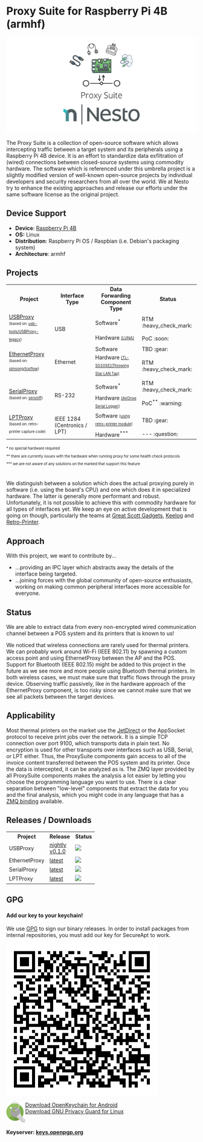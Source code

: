 Proxy Suite for Raspberry Pi 4B (armhf)   
========

<p align="center">
  <img src=".github/imgs/project_logo_v2.png">
</p>

The Proxy Suite is a collection of open-source software which allows intercepting traffic between a target system and its peripherals using a Raspberry Pi 4B device. It is an effort to standardize data exfiltration of (wired) connections between closed-source systems using commodity hardware. The software which is referenced under this umbrella project is a slightly modified version of well-known open-source projects by individual developers and security researchers from all over the world. We at Nesto try to enhance the existing approaches and release our efforts under the same software license as the original project.

Device Support
---------
- **Device**: [Raspberry Pi 4B](https://www.raspberrypi.org/products/raspberry-pi-4-model-b/specifications/)
- **OS:** Linux
- **Distribution**: Raspberry Pi OS / Raspbian (i.e. Debian's packaging system)
- **Architecture**: armhf

Projects
---------

<table>

  <tr><th>Project</th><th>Interface Type</th><th>Data Forwarding Component Type</th><th>Status</th></tr>
  
  <tr><td rowspan="2"><a href="https://github.com/nesto-software/USBProxy">USBProxy</a><br /><sub><sup>(based on: <a href="https://github.com/usb-tools/USBProxy-legacy">usb-tools/USBProxy-legacy</a>)</sub></sup></td><td rowspan="2">USB</td><td>Software<sup>*</sup></td><td>RTM :heavy_check_mark:</td></tr>
  <tr><td>Hardware <sub><sup><a href="https://luna.readthedocs.io/en/latest/features.html#reference-boards">[LUNA]</a></sub></sup></td><td>PoC :soon:</td></tr>
  
  <tr><td rowspan="2"><a href="https://github.com/nesto-software/EthernetProxy">EthernetProxy</a><br /><sub><sup>(based on: <a href="https://github.com/simsong/tcpflow">simsong/tcpflow</a>)</sub></sup></td><td rowspan="2">Ethernet</td><td>Software</td><td>TBD :gear:</td></tr><tr><td>Hardware <sub><sup><a href="https://www.tp-link.com/us/business-networking/easy-smart-switch/tl-sg105e/">[TL-SG105E]</a><a href="https://greatscottgadgets.com/throwingstar/">[Throwing Star LAN Tap]</a></sub></sup></td><td>RTM :heavy_check_mark:</td></tr>
  
  <tr><td rowspan="2"><a href="https://github.com/nesto-software/SerialProxy">SerialProxy</a><br /><sub><sup>(based on: <a href="http://www.earth.li/projectpurple/progs/sersniff.html">sersniff</a>)</sub></sup></td><td rowspan="2">RS-232</td><td>Software<sup>*</sup></td><td>RTM :heavy_check_mark:</td></tr>
  <tr><td>Hardware <sub><sup><a href="https://www.keelog.com/serial-logger/">[AirDrive Serial Logger]</a></sub></sup></td><td>PoC<sup>**</sup> :warning:</td></tr>

  <tr><td rowspan="2"><a href="https://github.com/nesto-software/LPTProxy">LPTProxy</a><br /><sub><sup>(based on: retro-printer capture code)</sub></sup></td><td rowspan="2">IEEE 1284 (Centronics / LPT)</td><td>Software <sub><sup><a href="https://www.retroprinter.com/">[using retro-printer module]</a></sub></sup></td><td>TBD :gear:</td></tr><tr><td>Hardware<sup>***</sup></td><td>--- :question:</td></tr>

</table>
<sub><sup>* no special hardware required</sub></sup><br />
<sub><sup>** there are currently issues with the hardware when running proxy for some health check protocols</sub></sup><br />
<sub><sup>*** we are not aware of any solutions on the marked that support this feature</sub></sup>
<br /><br />

We distinguish between a solution which does the actual proxying purely in software (i.e. using the board's CPU) and one which does it in specialized hardware. The latter is generally more performant and robust. Unfortunately, it is not possible to achieve this with commodity hardware for all types of interfaces yet. We keep an eye on active development that is going on though, particularly the teams at [Great Scott Gadgets](https://greatscottgadgets.com/), [Keelog](https://www.keelog.com/software/) and [Retro-Printer](https://www.retroprinter.com/).


Approach
---------

With this project, we want to contribute by...
- ...providing an IPC layer which abstracts away the details of the interface being targeted.
- ...joining forces with the global community of open-source enthusiasts, working on making common peripheral interfaces more accessible for everyone.

Status
--------

We are able to extract data from every non-encrypted wired communication channel between a POS system and its printers that is known to us!

We noticed that wireless connections are rarely used for thermal printers. We can probably work around Wi-Fi (IEEE 802.11) by spawning a custom access point and using EthernetProxy between the AP and the POS. Support for Bluetooth (IEEE 802.15) might be added to this project in the future as we see more and more people using Bluetooth thermal printers. In both wireless cases, we must make sure that traffic flows through the proxy device. Observing traffic passively, like in the hardware approach of the EthernetProxy component, is too risky since we cannot make sure that we see all packets between the target devices.

Applicability
--------

Most thermal printers on the market use the [JetDirect](https://en.wikipedia.org/wiki/JetDirect) or the AppSocket protocol to receive print jobs over the network. It is a simple TCP connection over port 9100, which transports data in plain text. No encryption is used for other transports over interfaces such as USB, Serial, or LPT either. Thus, the ProxySuite components gain access to all of the invoice content transferred between the POS system and its printer. Once the data is intercepted, it can be analyzed as is. The ZMQ layer provided by all ProxySuite components makes the analysis a lot easier by letting you choose the programming language you want to use. There is a clear separation between "low-level" components that extract the data for you and the final analysis, which you might code in any language that has a [ZMQ binding](http://wiki.zeromq.org/bindings:_start) available.

Releases / Downloads
---------

<table>

  <tr><th>Project</th><th>Release</th><th>Status</th></tr>
  <tr><td>USBProxy</td><td><a href="https://github.com/nesto-software/USBProxy/releases/tag/nightly-latest">nightly</a><br /><a href="https://github.com/nesto-software/USBProxy/releases/tag/v0.1.0">v0.1.0</a></td><td><a href="https://github.com/nesto-software/USBProxy/actions/workflows/build-app-nightly.yaml"><img src="https://github.com/nesto-software/USBProxy/workflows/.github/workflows/build-app-nightly.yaml/badge.svg?branch=dev" /></a></td></tr>
  
  <tr><td>EthernetProxy</td><td><a href="https://github.com/nesto-software/EthernetProxy/releases/tag/latest">latest</a></td><td><a href="https://github.com/nesto-software/EthernetProxy/actions/workflows/build-tcpflow-gg.yml"><img src="https://github.com/nesto-software/EthernetProxy/actions/workflows/build-tcpflow-gg.yml/badge.svg" /></a></td></tr>
  
  <tr><td>SerialProxy</td><td><a href="https://github.com/nesto-software/SerialProxy/releases/tag/latest">latest</a></td><td><a href="https://github.com/nesto-software/SerialProxy/actions/workflows/build.yml"><img src="https://github.com/nesto-software/SerialProxy/actions/workflows/build.yml/badge.svg" /></a></td></tr>
  
  <tr><td>LPTProxy</td><td><a href="https://github.com/nesto-software/LPTProxy/releases/tag/latest">latest</a></td><td><a href="https://github.com/nesto-software/LPTProxy/actions/workflows/build-lptproxy.yml"><img src="https://github.com/nesto-software/LPTProxy/actions/workflows/build-lptproxy.yml/badge.svg" /></a></td></tr>
  
</table>

GPG
---------

#### Add our key to your keychain!

We use [GPG](https://de.wikipedia.org/wiki/GNU_Privacy_Guard) to sign our binary releases.
In order to install packages from internal repositories, you must add our key for SecureApt to work.

<a target="_blank" href="https://keyoxide.org/F1C6636C27019FD0D29307DEAE25CBF30C0DDB0C" rel="Nesto Cloud Operations">![Nesto Cloud Operations](.github/imgs/gpg_qr.svg)</a> 

<img align="left" src=".github/imgs/openkeychain.png" width="50px">   
<a target="_blank" href="https://www.openkeychain.org/">Download OpenKeychain for Android</a><br />
<a target="_blank" href="https://gnupg.org/download/">Download GNU Privacy Guard for Linux</a>
<br clear="both">
<br />
<b>Keyserver: <a target="_blank" href="https://keys.openpgp.org/search?q=F1C6636C27019FD0D29307DEAE25CBF30C0DDB0C">keys.openpgp.org</a></b>
